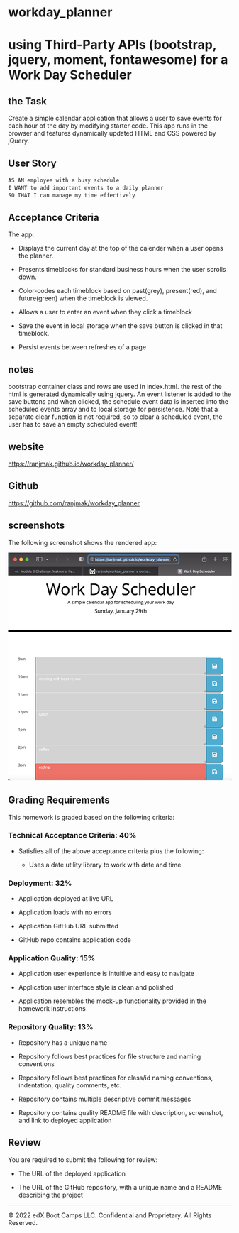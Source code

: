 # workday_planner

# using Third-Party APIs (bootstrap, jquery, moment, fontawesome) for a Work Day Scheduler

## the Task

Create a simple calendar application that allows a user to save events for each hour of the day by modifying starter code. This app runs in the browser and features dynamically updated HTML and CSS powered by jQuery.

## User Story

```md
AS AN employee with a busy schedule
I WANT to add important events to a daily planner
SO THAT I can manage my time effectively
```

## Acceptance Criteria

The app:

* Displays the current day at the top of the calender when a user opens the planner.
 
* Presents timeblocks for standard business hours when the user scrolls down.
 
* Color-codes each timeblock based on past(grey), present(red), and future(green) when the timeblock is viewed.
 
* Allows a user to enter an event when they click a timeblock

* Save the event in local storage when the save button is clicked in that timeblock.

* Persist events between refreshes of a page

## notes

bootstrap container class and rows are used in index.html. the rest of the html is generated dynamically using jquery. An event listener is added to the save buttons and when clicked, the schedule event data is inserted into the scheduled events array and to local storage for persistence. Note that a separate clear function is not required, so to clear a scheduled event, the user has to save an empty scheduled event!

## website
https://ranjmak.github.io/workday_planner/

## Github
https://github.com/ranjmak/workday_planner

## screenshots

The following screenshot shows the rendered app:

![screenshot of workday scheduler app](./Assets/images/screenshot-wd-sched.png)


## Grading Requirements

This homework is graded based on the following criteria: 

### Technical Acceptance Criteria: 40%

* Satisfies all of the above acceptance criteria plus the following:

  * Uses a date utility library to work with date and time

### Deployment: 32%

* Application deployed at live URL

* Application loads with no errors

* Application GitHub URL submitted

* GitHub repo contains application code

### Application Quality: 15%

* Application user experience is intuitive and easy to navigate

* Application user interface style is clean and polished

* Application resembles the mock-up functionality provided in the homework instructions

### Repository Quality: 13%

* Repository has a unique name

* Repository follows best practices for file structure and naming conventions

* Repository follows best practices for class/id naming conventions, indentation, quality comments, etc.

* Repository contains multiple descriptive commit messages

* Repository contains quality README file with description, screenshot, and link to deployed application

## Review

You are required to submit the following for review:

* The URL of the deployed application

* The URL of the GitHub repository, with a unique name and a README describing the project

---
© 2022 edX Boot Camps LLC. Confidential and Proprietary. All Rights Reserved.

